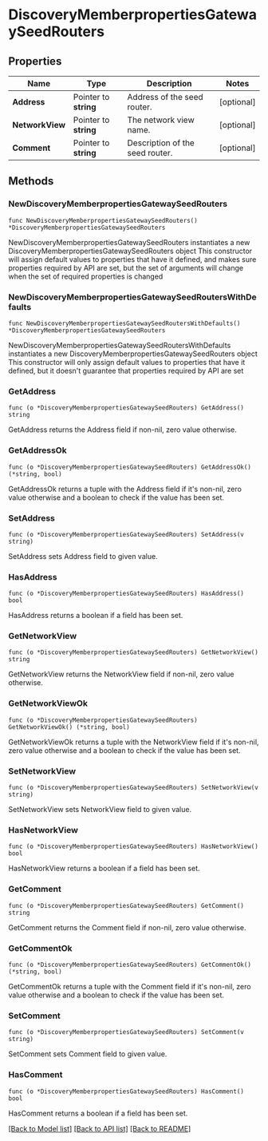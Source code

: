 # DiscoveryMemberpropertiesGatewaySeedRouters

## Properties

Name | Type | Description | Notes
------------ | ------------- | ------------- | -------------
**Address** | Pointer to **string** | Address of the seed router. | [optional] 
**NetworkView** | Pointer to **string** | The network view name. | [optional] 
**Comment** | Pointer to **string** | Description of the seed router. | [optional] 

## Methods

### NewDiscoveryMemberpropertiesGatewaySeedRouters

`func NewDiscoveryMemberpropertiesGatewaySeedRouters() *DiscoveryMemberpropertiesGatewaySeedRouters`

NewDiscoveryMemberpropertiesGatewaySeedRouters instantiates a new DiscoveryMemberpropertiesGatewaySeedRouters object
This constructor will assign default values to properties that have it defined,
and makes sure properties required by API are set, but the set of arguments
will change when the set of required properties is changed

### NewDiscoveryMemberpropertiesGatewaySeedRoutersWithDefaults

`func NewDiscoveryMemberpropertiesGatewaySeedRoutersWithDefaults() *DiscoveryMemberpropertiesGatewaySeedRouters`

NewDiscoveryMemberpropertiesGatewaySeedRoutersWithDefaults instantiates a new DiscoveryMemberpropertiesGatewaySeedRouters object
This constructor will only assign default values to properties that have it defined,
but it doesn't guarantee that properties required by API are set

### GetAddress

`func (o *DiscoveryMemberpropertiesGatewaySeedRouters) GetAddress() string`

GetAddress returns the Address field if non-nil, zero value otherwise.

### GetAddressOk

`func (o *DiscoveryMemberpropertiesGatewaySeedRouters) GetAddressOk() (*string, bool)`

GetAddressOk returns a tuple with the Address field if it's non-nil, zero value otherwise
and a boolean to check if the value has been set.

### SetAddress

`func (o *DiscoveryMemberpropertiesGatewaySeedRouters) SetAddress(v string)`

SetAddress sets Address field to given value.

### HasAddress

`func (o *DiscoveryMemberpropertiesGatewaySeedRouters) HasAddress() bool`

HasAddress returns a boolean if a field has been set.

### GetNetworkView

`func (o *DiscoveryMemberpropertiesGatewaySeedRouters) GetNetworkView() string`

GetNetworkView returns the NetworkView field if non-nil, zero value otherwise.

### GetNetworkViewOk

`func (o *DiscoveryMemberpropertiesGatewaySeedRouters) GetNetworkViewOk() (*string, bool)`

GetNetworkViewOk returns a tuple with the NetworkView field if it's non-nil, zero value otherwise
and a boolean to check if the value has been set.

### SetNetworkView

`func (o *DiscoveryMemberpropertiesGatewaySeedRouters) SetNetworkView(v string)`

SetNetworkView sets NetworkView field to given value.

### HasNetworkView

`func (o *DiscoveryMemberpropertiesGatewaySeedRouters) HasNetworkView() bool`

HasNetworkView returns a boolean if a field has been set.

### GetComment

`func (o *DiscoveryMemberpropertiesGatewaySeedRouters) GetComment() string`

GetComment returns the Comment field if non-nil, zero value otherwise.

### GetCommentOk

`func (o *DiscoveryMemberpropertiesGatewaySeedRouters) GetCommentOk() (*string, bool)`

GetCommentOk returns a tuple with the Comment field if it's non-nil, zero value otherwise
and a boolean to check if the value has been set.

### SetComment

`func (o *DiscoveryMemberpropertiesGatewaySeedRouters) SetComment(v string)`

SetComment sets Comment field to given value.

### HasComment

`func (o *DiscoveryMemberpropertiesGatewaySeedRouters) HasComment() bool`

HasComment returns a boolean if a field has been set.


[[Back to Model list]](../README.md#documentation-for-models) [[Back to API list]](../README.md#documentation-for-api-endpoints) [[Back to README]](../README.md)


